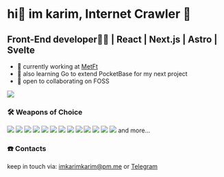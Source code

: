 # hi👋 im karim, Internet Crawler 🔭
##  Front-End developer🧑‍💻 | React | Next.js | Astro | Svelte


*   🚀  currently working at [MetFt](http://metft.com/)
*   🧠  also learning Go to extend PocketBase for my next project
*   🤝  open to collaborating on FOSS

<!---<img src="https://github-readme-stats.vercel.app/api?username=imkarimkarim&show_icons=true&hide_border=false&line_height=20&title_color=000&icon_color=1b93c9&show_owner=true" /> -->
<img align="center" src="https://github-readme-stats.vercel.app/api/top-langs/?username=imkarimkarim&hide_border=false&title_color=000&layout=compact" />

### 🛠️ Weapons of Choice

<p>
  <p>
    <img src="https://img.shields.io/badge/-HTML-E45028?style=flat-square&logo=HTML5&logoColor=white"/>
    <img src="https://img.shields.io/badge/-CSS-2862E9?style=flat-square&logo=CSS3&logoColor=white"/>
    <img src="https://img.shields.io/badge/-Tailwind-0A1020?style=flat-square&logo=tailwindcss&logoColor=30A1D6"/>
    <img src="https://img.shields.io/badge/-JavaScript-F7DF1D?style=flat-square&logo=JavaScript&logoColor=black"/>
    <img src="https://img.shields.io/badge/-TypeScript-3178C6?style=flat-square&logo=TypeScript&logoColor=white"/>
    <img src="https://img.shields.io/badge/-React-20232A?style=flat-square&logo=React&logoColor=61DAFB"/>
    <img src="https://img.shields.io/badge/-MUI-001E3C?style=flat-square&logo=MUI&logoColor=007FFF"/>
    <!--- <img src="https://img.shields.io/badge/-express-fff?style=flat-square&logo=Express&logoColor=black"/> -->
    <!--- <img src="https://img.shields.io/badge/-React Native-black?style=flat-square&logo=React&logoColor=61dafb"/> -->
    <img src="https://img.shields.io/badge/-Next.js-000000?style=flat-square&logo=Next.js&logoColor=white"/>
    <img src="https://img.shields.io/badge/-Astro-1A183A?style=flat-square&logo=Astro&logoColor=9333EA"/>
    <img src="https://img.shields.io/badge/-PocketBase-ffffff?style=flat-square&logo=PocketBase&logoColor=000000"/>
    <img src="https://img.shields.io/badge/-Node.js-588255?style=flat-square&logo=Node.js&logoColor=000000"/>
    <img src="https://img.shields.io/badge/-Electron-272a37?style=flat-square&logo=Electron&logoColor=white"/>
    <!--- Go  -->
    <!--- <img src="https://img.shields.io/badge/-Svelte-ff3e00?style=flat-square&logo=Svelte&logoColor=white"/>  -->
    <!--- <img src="https://img.shields.io/badge/-Vite-A254FD?style=flat-square&logo=Vite&logoColor=FECE29"/> -->
    <!--- WASM  -->
    <img src="https://img.shields.io/badge/-Cypress-1B1E2E?style=flat-square&logo=Cypress&logoColor=6FD5AA"/>
    <!--- <img src="https://img.shields.io/badge/-NestJS-ea2745?style=flat-square&logo=NestJS&logoColor=black"/> -->
    <!--- Python  -->
    <!--- WebRTC  -->
    <!--- <img src="https://img.shields.io/badge/-MySQL-F29111?style=flat-square&logo=MySQL&logoColor=white"/>  --> 
    <!--- <img src="https://img.shields.io/badge/-MongoDB-116149?style=flat-square&logo=MongoDB&logoColor=white"/> -->
    <!--- <img src="https://img.shields.io/badge/-SQL-ffffff?style=flat-square&logo=MySQL&logoColor=D88700"/> -->
    <!--- <img src="https://img.shields.io/badge/-Redis-d43013?style=flat-square&logo=Redis&logoColor=white"/> --> 
    <!---<img src="https://img.shields.io/badge/-VSCodium-368FED?style=flat-square&logo=VSCodium&logoColor=white"/> --> 
    <!---<img src="https://img.shields.io/badge/-Git-F44D27?style=flat-square&logo=Git&logoColor=white"/> --> 
    <!--- <img src="https://img.shields.io/badge/-Npm-CB3837?style=flat-square&logo=Npm&logoColor=white"/> -->
    <!--- <img src="https://img.shields.io/badge/-Yarn-2B8AB5?style=flat-square&logo=Yarn&logoColor=white"/> --> 
    <!--- <img src="https://img.shields.io/badge/-Pnpm-4E4E4E?style=flat-square&logo=pnpm&logoColor=F9AD01"/> --> 
    <!--- <img src="https://img.shields.io/badge/-ESLint-4B32C3?style=flat-square&logo=ESLint&logoColor=white"/> -->
    <!--- <img src="https://img.shields.io/badge/-Prettier-1A2B34?style=flat-square&logo=Prettier&logoColor=pink"/> -->
    <!--- <img src="https://img.shields.io/badge/-Linux-020204?style=flat-square&logo=Linux&logoColor=F7BE0D"/> -->
    <!--- <img src="https://img.shields.io/badge/-Windows-094596?style=flat-square&logo=Windows&logoColor=white"/> -->
    <!--- <img src="https://img.shields.io/badge/-Trello-0079BF?style=flat-square&logo=Trello&logoColor=white"/> -->  
    and more...
  </p>
<p>
 
### ☎️ Contacts
 
keep in touch via: <a href="mailto:imkarimkarim@pm.me">imkarimkarim@pm.me</a> or <a href="https://t.me/imkarimkarim47">Telegram</a>
